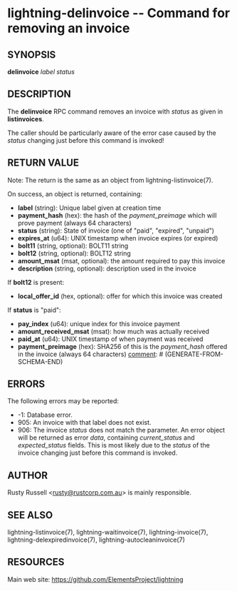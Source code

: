 lightning-delinvoice -- Command for removing an invoice
=======================================================

SYNOPSIS
--------

**delinvoice** *label* *status*

DESCRIPTION
-----------

The **delinvoice** RPC command removes an invoice with *status* as given
in **listinvoices**.

The caller should be particularly aware of the error case caused by the
*status* changing just before this command is invoked!

RETURN VALUE
------------

Note: The return is the same as an object from lightning-listinvoice(7).

[comment]: # (GENERATE-FROM-SCHEMA-START)
On success, an object is returned, containing:
- **label** (string): Unique label given at creation time
- **payment_hash** (hex): the hash of the *payment_preimage* which will prove payment (always 64 characters)
- **status** (string): State of invoice (one of "paid", "expired", "unpaid")
- **expires_at** (u64): UNIX timestamp when invoice expires (or expired)
- **bolt11** (string, optional): BOLT11 string
- **bolt12** (string, optional): BOLT12 string
- **amount_msat** (msat, optional): the amount required to pay this invoice
- **description** (string, optional): description used in the invoice

If **bolt12** is present:
  - **local_offer_id** (hex, optional): offer for which this invoice was created

If **status** is "paid":
  - **pay_index** (u64): unique index for this invoice payment
  - **amount_received_msat** (msat): how much was actually received
  - **paid_at** (u64): UNIX timestamp of when payment was received
  - **payment_preimage** (hex): SHA256 of this is the *payment_hash* offered in the invoice (always 64 characters)
[comment]: # (GENERATE-FROM-SCHEMA-END)

ERRORS
------

The following errors may be reported:

- -1:  Database error.
- 905:  An invoice with that label does not exist.
- 906:  The invoice *status* does not match the parameter.
  An error object will be returned as error *data*, containing
  *current_status* and *expected_status* fields.
  This is most likely due to the *status* of the invoice
  changing just before this command is invoked.

AUTHOR
------

Rusty Russell <<rusty@rustcorp.com.au>> is mainly responsible.

SEE ALSO
--------

lightning-listinvoice(7), lightning-waitinvoice(7),
lightning-invoice(7), lightning-delexpiredinvoice(7),
lightning-autocleaninvoice(7)

RESOURCES
---------

Main web site: <https://github.com/ElementsProject/lightning>

[comment]: # ( SHA256STAMP:62a3bdd502ed0b3b555f3cfda6a0e5f7c2417ce0f5b23202d613216de58a23f3)
